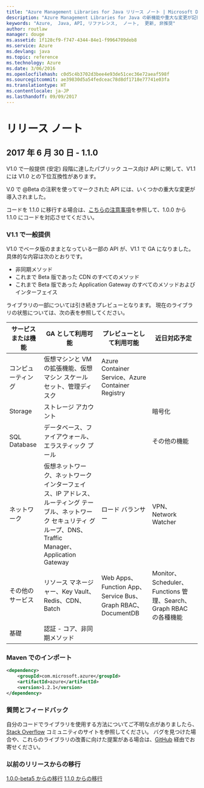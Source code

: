 ```yaml
---
title: "Azure Management Libraries for Java リリース ノート | Microsoft Docs"
description: "Azure Management Libraries for Java の新機能や重大な変更が記載されています。"
keywords: "Azure,  Java, API, リファレンス,  ノート,  更新, 非推奨"
author: routlaw
manager: douge
ms.assetid: 1f128cf9-f747-4344-84e1-f9964709deb8
ms.service: Azure
ms.devlang: java
ms.topic: reference
ms.technology: Azure
ms.date: 3/06/2016
ms.openlocfilehash: c0d5c4b3702d3bee4e93de51cec36e72aeaf598f
ms.sourcegitcommit: ae39830d5a54fedceac78d8df1718e77741e03fa
ms.translationtype: HT
ms.contentlocale: ja-JP
ms.lasthandoff: 09/09/2017
---
```

# <a name="release-notes"></a>リリース ノート 

## <a name="june-30-2017---110"></a>2017 年 6 月 30 日 - 1.1.0 

V1.0 で一般提供 (安定) 段階に達したパブリック ユース向け API に関して、V1.1 には V1.0 との下位互換性があります。

V.0 で @Beta の注釈を使ってマークされた API には、いくつかの重大な変更が導入されました。

コードを 1.1.0 に移行する場合は、[こちらの注意事項](https://github.com/Azure/azure-sdk-for-java/blob/master/notes/prepare-for-1.1.0.md)を参照して、1.0.0 から 1.1.0 にコードを対応させてください。

### <a name="generally-availabile-in-v11"></a>V1.1 で一般提供

V1.0 でベータ版のままとなっている一部の API が、V1.1 で GA になりました。具体的な内容は次のとおりです。

- 非同期メソッド
- これまで Beta 版であった CDN のすべてのメソッド
- これまで Beta 版であった Application Gateway のすべてのメソッドおよびインターフェイス

 ライブラリの一部については引き続きプレビューとなります。 現在のライブラリの状態については、次の表を参照してください。

サービスまたは機能 | GA として利用可能 | プレビューとして利用可能  | 近日対応予定 |
---------|---------|---------|---------|
コンピューティング  | 仮想マシンと VM の拡張機能、仮想マシン スケール セット、管理ディスク   | Azure Container Service、Azure Container Registry |    |
Storage   |  ストレージ アカウント       |         |   暗号化      |
SQL Database  | データベース、ファイアウォール、エラスティック プール        |         |   その他の機能      |
ネットワーク    |  仮想ネットワーク、ネットワーク インターフェイス、IP アドレス、ルーティング テーブル、ネットワーク セキュリティ グループ、DNS、Traffic Manager、Application Gateway  |    ロード バランサー     |   VPN、Network Watcher   |
その他のサービス    |  リソース マネージャー、Key Vault、Redis、CDN、Batch       |  Web Apps、Function App、Service Bus、Graph RBAC、DocumentDB   | Monitor、Scheduler、Functions 管理、Search、Graph RBAC の各種機能        |
基礎     |   認証 - コア、非同期メソッド       |      |         |

### <a name="import-with-maven"></a>Maven でのインポート

```XML
<dependency>
    <groupId>com.microsoft.azure</groupId>
    <artifactId>azure</artifactId>
    <version>1.2.1</version>
</dependency>
```

### <a name="get-help-and-give-feedback"></a>質問とフィードバック

自分のコードでライブラリを使用する方法についてご不明な点がありましたら、[Stack Overflow](http://stackoverflow.com/questions/tagged/azure-java-sdk) コミュニティのサイトを参照してください。 バグを見つけた場合や、これらのライブラリの改善に向けた提案がある場合は、[GitHub](https://github.com/Azure/azure-sdk-for-java/issues) 経由でお寄せください。

### <a name="migrate-from-previous-releases"></a>以前のリリースからの移行

[1.0.0-beta5 からの移行](https://github.com/Azure/azure-sdk-for-java/blob/master/notes/prepare-for-1.0.0.md)  [1.1.0 からの移行](https://github.com/Azure/azure-sdk-for-java/blob/master/notes/prepare-for-1.1.0.md)



